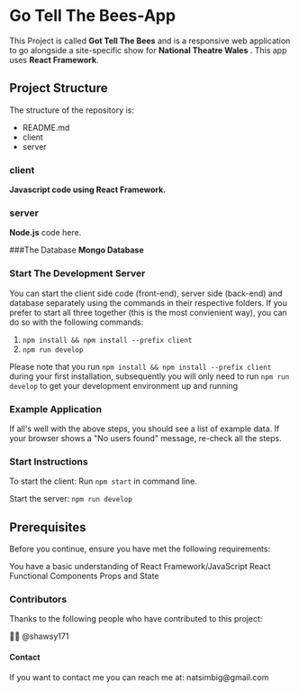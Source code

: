<h1>Go Tell The Bees-App</h1>

This Project is called **Got Tell The Bees** and is a responsive web application to go alongside a site-specific show for **National Theatre Wales** . This app uses **React Framework**.

## Project Structure

The structure of the repository is:

- README.md
- client
- server

### client
**Javascript code using React Framework.**

### server
**Node.js** code here.

###The Database
**Mongo Database**

### Start The Development Server

You can start the client side code (front-end), server side (back-end) and database separately using the commands in their respective folders. If you prefer to start all three together (this is the most convienient way), you can do so with the following commands:

1. `npm install && npm install --prefix client`
2. `npm run develop`

Please note that you run `npm install && npm install --prefix client` during your first installation, subsequently you will only need to run `npm run develop` to get your development environment up and running
### Example Application

If all's well with the above steps, you should see a list of example data. If your browser shows a "No users found" message, re-check all the steps.
### Start Instructions

To start the client:
Run `npm start` in command line.

Start the server:
`npm run develop`

<h2>Prerequisites</h2>

Before you continue, ensure you have met the following requirements:

You have a basic understanding of React Framework/JavaScript
React Functional Components
Props and State

<h3>Contributors</h3>

Thanks to the following people who have contributed to this project:

🧑‍🏫 @shawsy171

<h4>Contact</h4>
If you want to contact me you can reach me at: natsimbig@gmail.com
